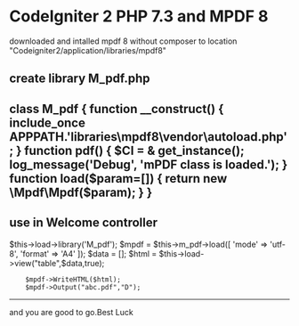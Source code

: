 # CodeIgniter 2 PHP 7.3 and MPDF 8
downloaded and intalled mpdf 8 without composer to location "Codeigniter2/application/libraries/mpdf8"

create library M_pdf.php 
--------------------------
class M_pdf 
{ 
    function __construct()
    { 
        include_once APPPATH.'libraries\mpdf8\vendor\autoload.php'; 
    } 
    function pdf()
    { 
        $CI = & get_instance(); 
        log_message('Debug', 'mPDF class is loaded.'); 
    } 
    function load($param=[])
    { 
        return new \Mpdf\Mpdf($param); 
    } 
}
-----------------------------

use in Welcome controller
-----------------------------
$this->load->library('M_pdf');
		$mpdf = $this->m_pdf->load([
		   'mode' => 'utf-8',
		   'format' => 'A4'
		]);
		$data = [];
		$html = $this->load->view("table",$data,true);

		$mpdf->WriteHTML($html);
		$mpdf->Output("abc.pdf","D");
--------------------------------

and you are good to go.Best Luck	